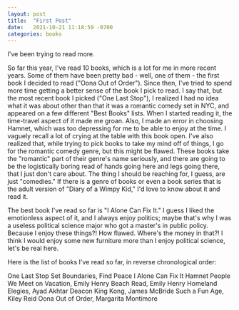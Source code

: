 ```yaml
---
layout: post
title:  "First Post"
date:   2021-10-21 11:18:59 -0700
categories: books
---
```


I've been trying to read more. 

So far this year, I've read 10 books, which is a lot for me in more recent years. Some of them have been pretty bad - well, one of them - the first book I decided to read ("Oona Out of Order"). Since then, I've tried to spend more time getting a better sense of the book I pick to read. I say that, but the most recent book I picked ("One Last Stop"), I realized I had no idea what it was about other than that it was a romantic comedy set in NYC, and appeared on a few different "Best Books" lists. When I started reading it, the time-travel aspect of it made me groan. Also, I made an error in choosing Hamnet, which was too depressing for me to be able to enjoy at the time. I vaguely recall a lot of crying at the table with this book open. I've also realized that, while trying to pick books to take my mind off of things, I go for the romantic comedy genre, but this might be flawed. These books take the "romantic" part of their genre's name seriously, and there are going to be the logistically boring read of hands going here and legs going there, that I just don't care about. The thing I should be reaching for, I guess, are just "comedies." If there is a genre of books or even a book series that is the adult version of "Diary of a Wimpy Kid," I'd love to know about it and read it. 

The best book I've read so far is "I Alone Can Fix It." I guess I liked the emotionless aspect of it, and I always enjoy politics; maybe that's why I was a useless political science major who got a master's in public policy. Because I enjoy these things?! How flawed. Where's the money in that?! I think I would enjoy some new furniture more than I enjoy political science, let's be real here. 

Here is the list of books I've read so far, in reverse chronological order:

One Last Stop
Set Boundaries, Find Peace
I Alone Can Fix It
Hamnet
People We Meet on Vacation, Emily Henry
Beach Read, Emily Henry
Homeland Elegies, Ayad Akhtar
Deacon King Kong, James McBride
Such a Fun Age, Kiley Reid
Oona Out of Order, Margarita Montimore

